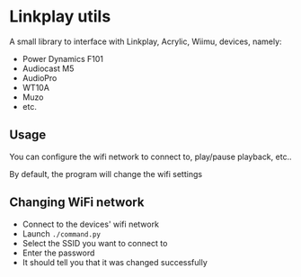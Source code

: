 # Linkplay utils

A small library to interface with Linkplay, Acrylic, Wiimu, devices, namely:

- Power Dynamics F101
- Audiocast M5
- AudioPro
- WT10A
- Muzo
- etc.

## Usage

You can configure the wifi network to connect to, play/pause playback, etc..


By default, the program will change the wifi settings


## Changing WiFi network

- Connect to the devices' wifi network
- Launch `./command.py`
- Select the SSID you want to connect to
- Enter the password
- It should tell you that it was changed successfully



